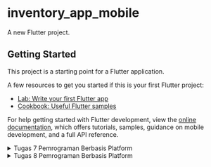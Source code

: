 # inventory_app_mobile

A new Flutter project.

## Getting Started

This project is a starting point for a Flutter application.

A few resources to get you started if this is your first Flutter project:

- [Lab: Write your first Flutter app](https://docs.flutter.dev/get-started/codelab)
- [Cookbook: Useful Flutter samples](https://docs.flutter.dev/cookbook)

For help getting started with Flutter development, view the
[online documentation](https://docs.flutter.dev/), which offers tutorials,
samples, guidance on mobile development, and a full API reference.


<details>
<summary> Tugas 7 Pemrograman Berbasis Platform</summary>

</br>

# Tugas 7 Pemrograman Berbasis Platform
1. Membuat sebuah program Flutter baru dengan tema inventory seperti tugas-tugas sebelumnya.

    Yang saya lakukan untuk bisa membuat program Flutter baru dengan tema Inventory seperti tugas-tugas sebelumnya yang bernama 'Inventory App' adalah melakukan `flutter create inventory_app_mobile` pada terminal. Setelah program dibuat, saya akan masuk ke program menggunakan Android Studio dan juga melakukan `cd inventory_app_mobile` pada terminal.

2. Membuat tiga tombol sederhana dengan ikon dan teks untuk:

    Sebelum bisa membuat tombol, saya perlu membuat overall program terlebih dahulu. Pada file `main.dart` di direktori `lib`, saya akan menambahkan kode berikut.

    ```
    import 'package:flutter/material.dart';
    import 'package:inventory_app_mobile/menu.dart';

    void main() {
    runApp(const MyApp());
    }

    class MyApp extends StatelessWidget {
    const MyApp({super.key});

    // This widget is the root of your application.
    @override
    Widget build(BuildContext context) {
        return MaterialApp(
        title: 'Flutter Demo',
        theme: ThemeData(
            colorScheme: ColorScheme.fromSeed(seedColor: Colors.indigo),
            useMaterial3: true,
        ),
        home:MyHomePage(),
        );
    }
    }
    ```

    Kode ini ditujukan untuk membuat root (awalan) aplikasi. 

    [x] Tombol Untuk Melihat daftar item (Lihat Item), Menambah item (Tambah Item), Logout (Logout)

    Kode di bawah adalah overall kode untuk menambahkan tombol-tombol di atas beserta dengan Icons yang akan digunakan. Kode-kode ini ditulis pada file baru bernama `menu.dart` di direktori `lib`.
 
    ```    
    import 'package:flutter/material.dart';

    class MyHomePage extends StatelessWidget {
    MyHomePage({Key? key}) : super(key: key);

    final List<ShopItem> items = [
        ShopItem("Lihat Produk", Icons.checklist),
        ShopItem("Tambah Produk", Icons.add_shopping_cart),
        ShopItem("Logout", Icons.logout),
    ];
    }
    ```

    Agar kode bisa berfungsi dengan baik dan dapat dikustomisasi tampilannya, saya menambahkan kode Widget build di bawah method `final List<ShopItem> items`.

    ```
    @override
    Widget build(BuildContext context) {
        return Scaffold(
        // Overall app
        backgroundColor:Colors.orange[50], // Mengubah background color dari overall app
        appBar: AppBar(
            title: const Text(
            'Shopping List',
            style: TextStyle(
                color: Colors.white,
            ),
            ),
            backgroundColor:Colors.white,
        ),
        body: SingleChildScrollView(
            // Widget wrapper yang dapat discroll
            child: Padding(
            padding: const EdgeInsets.all(10.0), // Set padding dari halaman
            child: Column(
                // Widget untuk menampilkan children secara vertikal
                children: <Widget>[
                const Padding(
                    padding: EdgeInsets.only(top: 10.0, bottom: 10.0),
                    // Widget Text untuk menampilkan tulisan dengan alignment center dan style yang sesuai
                    child: Text(
                    'Inventory App', // Text yang menandakan toko
                    textAlign: TextAlign.center,
                    style: TextStyle(
                        fontSize: 30,
                        fontWeight: FontWeight.bold,
                    ),
                    ),
                ),
                // Grid layout
                GridView.count(
                    // Container pada card kita.
                    primary: true,
                    padding: const EdgeInsets.all(20),
                    crossAxisSpacing: 10,
                    mainAxisSpacing: 10,
                    crossAxisCount: 3,
                    shrinkWrap: true,
                    children: items.map((ShopItem item) {
                    // Iterasi untuk setiap item
                    return ShopCard(item);
                    }).toList(),
                ),
                ],
            ),
            ),
        ),
        );
    }
    ```

    Berikut adalah kode untuk menjelaskan kelas ShopItem secara lebih baik.

    ```
    class ShopItem {
        final String name;
        final IconData icon;

        ShopItem(this.name, this.icon);
        }
    ```

    Kode-kode di atas akan menghasilkan list berupa item-item yang telah dibuat di atas. Akan tetapi, list tersebut belum berbentuk card/button. Kode di bawah ini adalah untuk mengubah tampilannya menjadi card

    ```
    class ShopCard extends StatelessWidget {
        final ShopItem item;

        const ShopCard(this.item, {super.key}); // Constructor

        @override
        Widget build(BuildContext context) {
            return Material(
            color: Colors.grey[100],
                child: Container(
                // Container untuk menyimpan Icon dan Text
                padding: const EdgeInsets.all(8),
                child: Center(
                    child: Column(
                    mainAxisAlignment: MainAxisAlignment.center,
                    children: [
                        Icon(
                        item.icon,
                        color: Colors.black,
                        size: 30.0,
                        ),
                        const Padding(padding: EdgeInsets.all(3)),
                        Text(
                        item.name,
                        textAlign: TextAlign.center,
                        style: const TextStyle(color: Colors.black),
                        ),
                    ],
                    ),
                ),
                ),
            ),
        }
        }
    ```

3. Memunculkan Snackbar dengan tulisan:

    [x] "Kamu telah menekan tombol Lihat Item", "Kamu telah menekan tombol Tambah Item", "Kamu telah menekan tombol Logout" ketika tombol Logout ditekan.

    Snackbar bisa ditimbulkan dengan menambahkan kode `Child: InkWell` agar bisa menambahkan properti `onTap` pada Widget build di ShopCard. Kode ini bertindak seperti OnClick() pada Java, dimana dia akan melakukan sesuatu saat tombol/card diklik.

    ```
    child: InkWell(
    // Area responsive terhadap sentuhan
    onTap: () {
    // Memunculkan SnackBar ketika diklik
    ScaffoldMessenger.of(context)
        ..hideCurrentSnackBar()
        ..showSnackBar(SnackBar(
            content: Text("Kamu telah menekan tombol ${item.name}!")));
    },
    )
    ```

4. Menjawab beberapa pertanyaan berikut pada README.md pada root folder.

    [x] Apa perbedaan utama antara stateless dan stateful widget dalam konteks pengembangan aplikasi Flutter?

    | Kategori Perbedaan | Stateless | Stateful |
    | :------------: | :------------: | :------------: |
    | Internal State | Tidak ada keadaan internal yang perlu dipertahankan | Dapat memperbarui keadaan internal |
    | Rebuild | Tidak dapat memicu pembangunan kembali | Dapat membangun kembali ketika keadaan berubah |
    | User Interaction | Tidak bereaksi terhadap interaksi pengguna | Merespon interaksi pengguna |
    | Aplikasi | Menampilkan konten statis | Menanggapi masukan pengguna |
    | Performance | Ringan dan efisien | Sedikit lebih banyak overhead |
    | Widget Structure | Kelas tunggal | Kelas ganda: widget & status |
    | State management | Tidak ada state management yang eksplisit | Membutuhkan state management eksplisit menggunakan `setState` |

    [x] Sebutkan seluruh widget yang kamu gunakan untuk menyelesaikan tugas ini dan jelaskan fungsinya masing-masing.

    1. MyHomePage (StatelessWidget): Widget utama yang menggambarkan halaman beranda aplikasi. Bertanggung jawab untuk mengatur tampilan utama aplikasi dan merupakan bagian integral dari Scaffold.

    2. Scaffold: Widget ini memberikan kerangka dasar untuk halaman aplikasi. Dalamnya termasuk AppBar, body, dan berbagai atribut lain yang digunakan untuk mengatur tampilan.

    3. AppBar: Bagian dari Scaffold yang memberikan bagian atas (app bar) yang berisi judul aplikasi.

    4. Column: Digunakan untuk menampilkan sejumlah widget children secara vertikal, termasuk teks "Inventory App" dan GridView.

    5. GridView.count: Digunakan untuk menampilkan tata letak grid yang berisi sejumlah item (cards) dan dikonfigurasi untuk menampilkan grid dengan 3 kolom.

    6. ShopCard extends StatelessWidget: Mewakili kartu (card) individual dalam grid. Setiap kartu memiliki ikon dan teks, serta dapat di-tekan untuk menampilkan SnackBar.

    7. Material: Digunakan sebagai wadah untuk setiap kartu dan memberikan latar belakang berwarna sesuai dengan jenis item yang diwakili.

    8. InkWell: Merespons sentuhan, memungkinkan pengguna untuk menekan kartu. Saat ditekan, SnackBar akan muncul.

    9. Container: Berfungsi sebagai wadah untuk mengelola ikon dan teks dalam setiap kartu.

    10. Icon: Digunakan untuk menampilkan ikon yang sesuai dengan item yang direpresentasikan oleh kartu.

    11. Text: Berfungsi untuk menampilkan teks yang sesuai dengan item yang diwakili oleh kartu.

    12. SnackBar: Muncul ketika salah satu kartu ditekan dan memberikan umpan balik kepada pengguna.

</details>

<details>
<summary> Tugas 8 Pemrograman Berbasis Platform </summary>

</br>

# Tugas 8 Pemrograman Berbasis Platform

1. Jelaskan perbedaan antara Navigator.push() dan Navigator.pushReplacement(), disertai dengan contoh mengenai penggunaan kedua metode tersebut yang tepat!

Dalam Flutter, `Navigator.push()` dan `Navigator.pushReplacement()` adalah dua metode yang digunakan untuk navigasi antar halaman.

a. `Navigator.push()` digunakan untuk menavigasi ke halaman baru tanpa menghapus halaman saat ini dari tumpukan navigasi. Jadi, ketika kita menekan tombol kembali, kita tidak akan keluar dari aplikasi, tetapi kembali ke halaman sebelumnya. Di bawah ini adalah contoh penggunaannya.

```
Navigator.push(
  context,
  MaterialPageRoute(builder: (context) => MyHomePage()),
);
```
Dalam contoh di atas, kita menavigasi ke `MyHomePage()` tanpa menghapus halaman saat ini. Jadi, ketika kita menekan tombol kembali, kita akan kembali ke halaman sebelumnya.

b. `Navigator.pushReplacement()` digunakan untuk menghapus route yang sedang ditampilkan kepada pengguna dan menggantinya dengan suatu route. Jadi, ketika kita menekan tombol kembali, kita tidak akan kembali ke halaman sebelumnya, tetapi akan keluar dari aplikasi. Di bawah ini adalah contoh penggunaannya.

```
Navigator.pushReplacement(
    context,
    MaterialPageRoute(
        builder: (context) => MyHomePage(),
));
```
Dalam contoh di atas, kita menavigasi ke `MyHomePage()` dan menghapus halaman saat ini. Jadi, ketika kita menekan tombol kembali, kita tidak akan kembali ke halaman sebelumnya, tetapi akan keluar dari aplikasi.

2. Jelaskan masing-masing layout widget pada Flutter dan konteks penggunaannya masing-masing!

Kode widget yang digunakan pada `left_drawer.dart` adalah `Drawer` widget dalam Flutter. `Drawer` ini memiliki dua `ListTile` yang masing-masing mengarah ke halaman yang berbeda ketika diklik. Di bawah ini adalah penjelasan masing-masing layout widgets dan konteks penggunaannya masing-masing.

- `Drawer`: Widget utama yang menciptakan sebuah panel navigasi horizontal (drawer) yang biasanya digunakan dalam `Scaffold.drawer` property.

- `Container`: Widget ini memberikan box painting, positioning, dan sizing untuk child-nya. Dalam kasus ini, digunakan untuk memberikan warna latar belakang pada `Drawer`.

- `ListView`: Widget ini digunakan untuk menampilkan daftar scrollable dari widget. Dalam kasus ini, digunakan untuk menampilkan daftar menu dalam `Drawer`.

- `DrawerHeader`: Widget ini memberikan header untuk `Drawer`. Header ini menampilkan judul aplikasi dan deskripsi singkat.

- `ListTile`: Widget ini biasanya digunakan untuk memberikan item dalam `ListView`. Dalam kasus ini, digunakan untuk memberikan menu dalam `Drawer`. Setiap `ListTile` memiliki ikon dan teks, dan juga aksi yang terjadi ketika menu tersebut diklik (navigasi ke halaman lain).

Secara keseluruhan, kode ini menciptakan sebuah `Drawer` dengan dua menu: "Halaman Utama" dan "Tambah Produk". Ketika menu "Halaman Utama" diklik, aplikasi akan menavigasi ke `MyHomePage`. Ketika menu "Tambah Produk" diklik, aplikasi akan menavigasi ke `ShopFormPage`.
 
3. Sebutkan apa saja elemen input pada form yang kamu pakai pada tugas kali ini dan jelaskan mengapa kamu menggunakan elemen input tersebut!

**TextFormField**: elemen input teks biasa. Digunakan untuk memasukkan nama dan harga produk. `TextFormField` memiliki beberapa properti seperti `decoration` untuk mengatur tampilan input, `onChanged` untuk menangani perubahan nilai input, dan `validator` untuk melakukan validasi input.

Berikut adalah penjelasan singkat tentang kode tersebut:

- `ShopFormPage`: Ini adalah `StatefulWidget` yang mengembalikan `Scaffold` yang berisi form untuk menambahkan produk.

- `_formKey`: Ini adalah `GlobalKey` yang digunakan untuk mengidentifikasi `Form` widget dan memvalidasi input form.

- `_name`, `_price`, dan `_description`: Ini adalah variabel yang digunakan untuk menyimpan nilai input form.

- `_saveProduct`: Ini adalah fungsi yang dipanggil ketika form disubmit. Fungsi ini akan menambahkan produk baru ke dalam `productList` jika form valid.

- `Form`: Ini adalah widget yang mengelompokkan beberapa `FormField` bersama-sama dan menyediakan metode validasi.

- `TextFormField`: Ini adalah widget yang menerima input teks dari pengguna. Widget ini memiliki validator untuk memeriksa apakah input valid.

Secara keseluruhan, kode ini menciptakan sebuah form untuk menambahkan produk baru. Ketika form disubmit, produk baru akan ditambahkan ke dalam `productList` dan dialog akan ditampilkan untuk mengonfirmasi bahwa produk telah berhasil disimpan. Jika form tidak valid, pesan error akan ditampilkan di `TextFormField` yang tidak valid.
 
4. Bagaimana penerapan clean architecture pada aplikasi Flutter?

Clean Architecture adalah prinsip desain software yang memberlakukan pemisahan tanggung jawab. Tujuannya adalah untuk menciptakan basis kode yang modular. Cara menerapkan Clean Architecture pada aplikasi Flutter adalah dengan membaginya menjadi empat lapisan arsitektur. Berikut adalah penjelasan masing-masing lapisannya.

a. Lapisan Data: Termasuk logika komunikasi dengan database, API jaringan, dll.

b. Lapisan Domain: Berfungsi sebagai inti aplikasi yang berisi logika bisnis dan model data.

c. Lapisan Fitur: Lapisan presentasi aplikasi, ini adalah lapisan yang paling bergantung pada kerangka kerja, karena berisi UI dan penanganan event dari UI.

d. Lapisan Sumber Daya dan Shared Library: Lapisan pendukung yang berisi kode yang dapat digunakan kembali di seluruh aplikasi.

5. Jelaskan bagaimana cara kamu mengimplementasikan checklist di atas secara step-by-step! (bukan hanya sekadar mengikuti tutorial)

[x] Membuat minimal satu halaman baru pada aplikasi, yaitu halaman formulir tambah item baru dengan ketentuan sebagai berikut:

a. Memakai minimal tiga elemen input, yaitu name, amount, description. Tambahkan elemen input sesuai dengan model pada aplikasi tugas Django yang telah kamu buat.

Untuk menambahkan elemen input sesuai model, saya menambahkan kode berikut dengan tujuan mendefinisikan awalan elemen.

```
class _ShopFormPageState extends State<ShopFormPage> {
  /* Elemen ShopFormPageState */
  final _formKey = GlobalKey<FormState>();
  late String _name;
  late int _price;
  late String _description;

```

b. Memiliki sebuah tombol Save.

Tombol save dibuat dengan membuat sebuah ElevatedButton yang bertuliskan `Save`. Cara kerjanya adalah dia memiliki properti OnPressed dimana saat dia menerima input pada form ia akan menyimpannya. Saya membuatnya melalui kode di bawah ini.

```
Align(
    alignment: Alignment.bottomCenter,
    child: Padding(
        padding: const EdgeInsets.all(8.0),
        child: ElevatedButton(
        style: ButtonStyle(
            backgroundColor: MaterialStateProperty.all(Colors.white),
            shape: MaterialStateProperty.all<RoundedRectangleBorder>(
            RoundedRectangleBorder(
                borderRadius: BorderRadius.circular(10.0),
                side: const BorderSide(color: Colors.black)
            ),
            ),  
        ),
        onPressed: _saveProduct,
        child: const Text(
            "Save",
            style: TextStyle(color: Colors.black),
        ),
        ),
    ),
    ),
```

saveProducts adalah sebuah function yang akan menyimpan data dari produk yang diisi pada form. Function tersebut diletakkan di file `shoplist_form.dart` di dalam Class `_ShopFormPageState extends State<ShopFormPage>`.  Berikut adalah kode yang digunakan.

```
void _saveProduct() {
    if (_formKey.currentState!.validate()) {
      productList.add(Product(
        name: _name,
        price: _price,
        description: _description,
      ));
  }

```

c. Setiap elemen input di formulir juga harus divalidasi dengan ketentuan sebagai berikut:

   - Setiap elemen input tidak boleh kosong. --> Hal ini bisa dilakukan dengan cara mencari tahu apakah isi dari form (value-nya) kosong atau tidak.

   - Setiap elemen input harus berisi data dengan tipe data atribut modelnya. --> Hal ini bisa dilakukan dengan melakukan parseType dari input form dan memvalidasi apakah input tersebut sesuai dengan tipe data yang diperlukan.

```
  @override
  Widget build(BuildContext context) {
    return Scaffold(
      backgroundColor: Colors.orange[50],
      appBar: AppBar(
        title: const Center(
          child: Text(
            'Form Tambah Produk',
          ),
        ),
        backgroundColor: Colors.white,
      ),
      drawer: const LeftDrawer(),
      body: Form(
        key: _formKey,
        child: SingleChildScrollView(
          child: Column(
            crossAxisAlignment: CrossAxisAlignment.start,
            children: [
              Padding(
                padding: const EdgeInsets.all(8.0),
                child: TextFormField(
                  decoration: InputDecoration(
                    hintText: "Nama Produk",
                    labelText: "Nama Produk",
                    fillColor: Colors.white,
                    filled: true,
                    border: OutlineInputBorder(
                      borderRadius: BorderRadius.circular(5.0),
                    ),
                  ),
                  onChanged: (String value) {
                    setState(() {
                      _name = value;
                    });
                  },
                  validator: (String? value) {
                    if (value == null || value.isEmpty) {
                      return "Nama tidak boleh kosong!";
                    }
                    return null;
                  },
                ),
              ),
              Padding(
                padding: const EdgeInsets.all(8.0),
                child: TextFormField(
                  decoration: InputDecoration(
                    hintText: "Harga",
                    labelText: "Harga",
                    fillColor: Colors.white,
                    filled: true,
                    border: OutlineInputBorder(
                      borderRadius: BorderRadius.circular(5.0),
                    ),
                  ),
                  onChanged: (String value) {
                    setState(() {
                      _price = int.tryParse(value) ?? 0;
                    });
                  },
                  validator: (String? value) {
                    if (value == null || value.isEmpty) {
                      return "Harga tidak boleh kosong!";
                    }
                    if (int.tryParse(value) == null) {
                      return "Harga harus berupa angka!";
                    }
                    return null;
                  },
                ),
              ),
              Padding(
                padding: const EdgeInsets.all(8.0),
                child: TextFormField(
                  decoration: InputDecoration(
                    hintText: "Deskripsi",
                    labelText: "Deskripsi",
                    fillColor: Colors.white,
                    filled: true,
                    border: OutlineInputBorder(
                      borderRadius: BorderRadius.circular(5.0),
                    ),
                  ),
                  onChanged: (String value) {
                    setState(() {
                      _description = value;
                    });
                  },
                  validator: (String? value) {
                    if (value == null || value.isEmpty) {
                      return "Deskripsi tidak boleh kosong!";
                    }
                    return null;
                  },
                ),
              ),
              
            ],
          ),
        ),
      ),
    );
  }
}

```

d. Mengarahkan pengguna ke halaman form tambah item baru ketika menekan tombol Tambah Item pada halaman utama.

Untuk bisa membuat sebuah halaman baru yang bertujuan untuk menambah item baru, saya perlu menambahkan sebuah file baru di direktori baru bernama `screens` yang dinamakan `shoplist_form.dart`. Tujuan dari file ini adalah sebagai halaman tujuan dimana saat tombol `Tambah Produk` ditekan dia akan menampilkan kode di file ini.

Di dalamnya, saya menambahkan kode ini sebagai penanda.

```
class ShopFormPage extends StatefulWidget {
  const ShopFormPage({Key? key}) : super(key: key);

  @override
  State<ShopFormPage> createState() => _ShopFormPageState();
}
```

Pada `shop_card.dart`, saya menambahkan kode di bawah ini untuk menghubungkan `shoplist_form` dengan `shop_card.dart`.
    
```
// Navigate ke route yang sesuai (tergantung jenis tombol)
if (item.name == "Tambah Produk") {
Navigator.push(
    context,
    MaterialPageRoute(
        builder: (context) => const ShopFormPage()
    ));
}
```

e. Memunculkan data sesuai isi dari formulir yang diisi dalam sebuah pop-up setelah menekan tombol Save pada halaman formulir tambah item baru.

Data dimunculkan melalui pop-up dengan cara menambahkan showDialog yang berisi kode sebagai berikut.

```
    showDialog(
    context: context,
    builder: (context) {
        return AlertDialog(
        title: const Text('Produk berhasil tersimpan'),
        content: SingleChildScrollView(
            child: Column(
            crossAxisAlignment: CrossAxisAlignment.start,
            children: [
                Text('Nama: $_name'),
                Text('Harga: $_price'),
                Text('Deskripsi: $_description'),
            ],
            ),
        ),
        actions: [
            TextButton(
            child: const Text('OK'),
            onPressed: () {
                Navigator.pop(context);
            },
            ),
        ],
        );
    },
    );

    _formKey.currentState!.reset();
}
```

[x] Membuat sebuah drawer pada aplikasi dengan ketentuan sebagai berikut:

a. Drawer minimal memiliki dua buah opsi, yaitu Halaman Utama dan Tambah Item.

```
import 'package:flutter/material.dart';
import 'package:inventory_app_mobile/screens/menu.dart';
import 'package:inventory_app_mobile/screens/shoplist_form.dart';
import '../screens/see_products.dart';

class LeftDrawer extends StatelessWidget {
  const LeftDrawer({super.key});

  @override
  Widget build(BuildContext context) {
    return Drawer(
      child: Container(
        color: Colors.orange[50],
        child: ListView(
          children: [
            const DrawerHeader(
              decoration: BoxDecoration(
                color: Colors.white,
              ),
              child: Column(
                children: [
                  Text(
                    'Inventory App Mobile',
                    textAlign: TextAlign.center,
                    style: TextStyle(
                      fontSize: 25,
                      fontWeight: FontWeight.bold,
                      color: Colors.black,
                    ),
                  ),
                  Padding(padding: EdgeInsets.all(10)),
                  Text("Catat seluruh keperluan belanjamu di sini!",
                    textAlign: TextAlign.center,
                    style: TextStyle(
                      fontSize: 15,
                      fontWeight: FontWeight.normal,
                      color: Colors.black,
                    ),
                  ),
                ],
              ),
            ),
            ListTile(
              leading: const Icon(Icons.home_outlined),
              title: const Text('Halaman Utama'),
              // Bagian redirection ke MyHomePage
              onTap: () {
                Navigator.pushReplacement(
                    context,
                    MaterialPageRoute(
                      builder: (context) => MyHomePage(),
                    ));
              },
            ),
            ListTile(
              leading: const Icon(Icons.add_shopping_cart),
              title: const Text('Tambah Produk'),
              // Bagian redirection ke ShopFormPage
              onTap: () {
                Navigator.pushReplacement(
                    context,
                    MaterialPageRoute(
                      builder: (context) => const ShopFormPage(),
                    ));
              },
            ),
            ListTile(
              leading: const Icon(Icons.checklist),
              title: const Text('Lihat Produk'),
              onTap: () {
                Navigator.pushReplacement(
                  context,
                  MaterialPageRoute(
                      builder: (context) =>
                          ProductListPage(products: productList)),
                );
              },
            ),
          ],
        ),
      ),
    );
  }
}
```

Pada kode di atas, Drawer berisikan tiga Tiles yang istilahnya merupakan 'buttons' untuk berpindah ke halaman Tambah Produk, Lihat Produk, dan Halaman Utama. Disini saya menggunakan Navigator.pushReplacement agar aplikasi tidak tertutup saat saya menekan tombol back, sehingga aplikasi bisa berjalan terus menerus.

b. Ketika memiih opsi Halaman Utama, maka aplikasi akan mengarahkan pengguna ke halaman utama.

Sudah diimplementasikan di atas dengan cara menambahkan baris kode `MaterialPageRoute(builder: (context) => const MyHomePage(),` yang mana akan mengubah tampilan website dari leftDrawer menjadi halaman MyHomePage.

c. Ketika memiih opsi (Tambah Item), maka aplikasi akan mengarahkan pengguna ke halaman form tambah item baru.

Sudah diimplementasikan di atas dengan cara menambahkan baris kode `MaterialPageRoute(builder: (context) => const ShopFormPage(),` yang mana akan mengubah tampilan website dari leftDrawer menjadi halaman ShopFormPage.


</details>